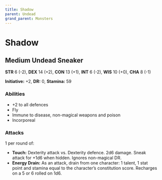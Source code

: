 ```yaml
---
title: Shadow
parent: Undead
grand_parent: Monsters
---
```


# Shadow

## Medium Undead Sneaker
**STR** 6 (-2), **DEX** 14 (+2), **CON** 13 (+1), **INT** 6 (-2), **WIS** 10 (+0), **CHA** 8 (-1)

**Initiative:** +2, **DR:** 0, **Stamina:** 59

### Abilities
* +2 to all defences
* Fly
* Immune to disease, non-magical weapons and poison
* Incorporeal

### Attacks
1 per round of:
* **Touch:** Dexterity attack vs. Dexterity defence. 2d6 damage. Sneak attack for +1d6 when hidden. Ignores non-magical DR.
* **Energy Drain:** As an attack, drain from one character: 1 talent, 1 stat point and stamina equal to the character’s constitution score. Recharges on a 5 or 6 rolled on 1d6.
